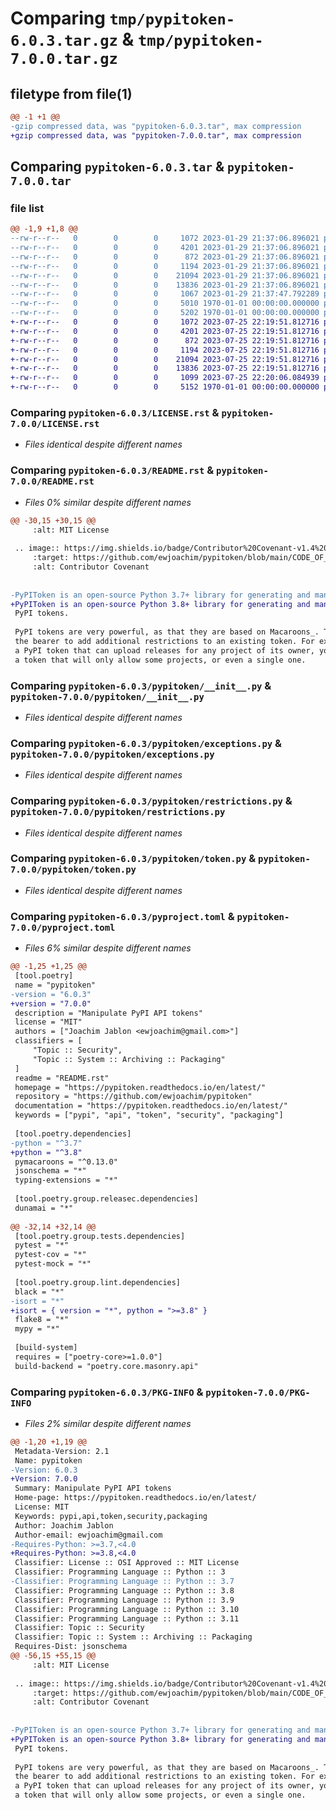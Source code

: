 # Comparing `tmp/pypitoken-6.0.3.tar.gz` & `tmp/pypitoken-7.0.0.tar.gz`

## filetype from file(1)

```diff
@@ -1 +1 @@
-gzip compressed data, was "pypitoken-6.0.3.tar", max compression
+gzip compressed data, was "pypitoken-7.0.0.tar", max compression
```

## Comparing `pypitoken-6.0.3.tar` & `pypitoken-7.0.0.tar`

### file list

```diff
@@ -1,9 +1,8 @@
--rw-r--r--   0        0        0     1072 2023-01-29 21:37:06.896021 pypitoken-6.0.3/LICENSE.rst
--rw-r--r--   0        0        0     4201 2023-01-29 21:37:06.896021 pypitoken-6.0.3/README.rst
--rw-r--r--   0        0        0      872 2023-01-29 21:37:06.896021 pypitoken-6.0.3/pypitoken/__init__.py
--rw-r--r--   0        0        0     1194 2023-01-29 21:37:06.896021 pypitoken-6.0.3/pypitoken/exceptions.py
--rw-r--r--   0        0        0    21094 2023-01-29 21:37:06.896021 pypitoken-6.0.3/pypitoken/restrictions.py
--rw-r--r--   0        0        0    13836 2023-01-29 21:37:06.896021 pypitoken-6.0.3/pypitoken/token.py
--rw-r--r--   0        0        0     1067 2023-01-29 21:37:47.792289 pypitoken-6.0.3/pyproject.toml
--rw-r--r--   0        0        0     5010 1970-01-01 00:00:00.000000 pypitoken-6.0.3/setup.py
--rw-r--r--   0        0        0     5202 1970-01-01 00:00:00.000000 pypitoken-6.0.3/PKG-INFO
+-rw-r--r--   0        0        0     1072 2023-07-25 22:19:51.812716 pypitoken-7.0.0/LICENSE.rst
+-rw-r--r--   0        0        0     4201 2023-07-25 22:19:51.812716 pypitoken-7.0.0/README.rst
+-rw-r--r--   0        0        0      872 2023-07-25 22:19:51.812716 pypitoken-7.0.0/pypitoken/__init__.py
+-rw-r--r--   0        0        0     1194 2023-07-25 22:19:51.812716 pypitoken-7.0.0/pypitoken/exceptions.py
+-rw-r--r--   0        0        0    21094 2023-07-25 22:19:51.812716 pypitoken-7.0.0/pypitoken/restrictions.py
+-rw-r--r--   0        0        0    13836 2023-07-25 22:19:51.812716 pypitoken-7.0.0/pypitoken/token.py
+-rw-r--r--   0        0        0     1099 2023-07-25 22:20:06.084939 pypitoken-7.0.0/pyproject.toml
+-rw-r--r--   0        0        0     5152 1970-01-01 00:00:00.000000 pypitoken-7.0.0/PKG-INFO
```

### Comparing `pypitoken-6.0.3/LICENSE.rst` & `pypitoken-7.0.0/LICENSE.rst`

 * *Files identical despite different names*

### Comparing `pypitoken-6.0.3/README.rst` & `pypitoken-7.0.0/README.rst`

 * *Files 0% similar despite different names*

```diff
@@ -30,15 +30,15 @@
     :alt: MIT License
 
 .. image:: https://img.shields.io/badge/Contributor%20Covenant-v1.4%20adopted-ff69b4.svg
     :target: https://github.com/ewjoachim/pypitoken/blob/main/CODE_OF_CONDUCT.md
     :alt: Contributor Covenant
 
 
-PyPIToken is an open-source Python 3.7+ library for generating and manipulating
+PyPIToken is an open-source Python 3.8+ library for generating and manipulating
 PyPI tokens.
 
 PyPI tokens are very powerful, as that they are based on Macaroons_. They allow
 the bearer to add additional restrictions to an existing token. For example, given
 a PyPI token that can upload releases for any project of its owner, you can generate
 a token that will only allow some projects, or even a single one.
```

### Comparing `pypitoken-6.0.3/pypitoken/__init__.py` & `pypitoken-7.0.0/pypitoken/__init__.py`

 * *Files identical despite different names*

### Comparing `pypitoken-6.0.3/pypitoken/exceptions.py` & `pypitoken-7.0.0/pypitoken/exceptions.py`

 * *Files identical despite different names*

### Comparing `pypitoken-6.0.3/pypitoken/restrictions.py` & `pypitoken-7.0.0/pypitoken/restrictions.py`

 * *Files identical despite different names*

### Comparing `pypitoken-6.0.3/pypitoken/token.py` & `pypitoken-7.0.0/pypitoken/token.py`

 * *Files identical despite different names*

### Comparing `pypitoken-6.0.3/pyproject.toml` & `pypitoken-7.0.0/pyproject.toml`

 * *Files 6% similar despite different names*

```diff
@@ -1,25 +1,25 @@
 [tool.poetry]
 name = "pypitoken"
-version = "6.0.3"
+version = "7.0.0"
 description = "Manipulate PyPI API tokens"
 license = "MIT"
 authors = ["Joachim Jablon <ewjoachim@gmail.com>"]
 classifiers = [
     "Topic :: Security",
     "Topic :: System :: Archiving :: Packaging"
 ]
 readme = "README.rst"
 homepage = "https://pypitoken.readthedocs.io/en/latest/"
 repository = "https://github.com/ewjoachim/pypitoken"
 documentation = "https://pypitoken.readthedocs.io/en/latest/"
 keywords = ["pypi", "api", "token", "security", "packaging"]
 
 [tool.poetry.dependencies]
-python = "^3.7"
+python = "^3.8"
 pymacaroons = "^0.13.0"
 jsonschema = "*"
 typing-extensions = "*"
 
 [tool.poetry.group.releasec.dependencies]
 dunamai = "*"
 
@@ -32,14 +32,14 @@
 [tool.poetry.group.tests.dependencies]
 pytest = "*"
 pytest-cov = "*"
 pytest-mock = "*"
 
 [tool.poetry.group.lint.dependencies]
 black = "*"
-isort = "*"
+isort = { version = "*", python = ">=3.8" }
 flake8 = "*"
 mypy = "*"
 
 [build-system]
 requires = ["poetry-core>=1.0.0"]
 build-backend = "poetry.core.masonry.api"
```

### Comparing `pypitoken-6.0.3/PKG-INFO` & `pypitoken-7.0.0/PKG-INFO`

 * *Files 2% similar despite different names*

```diff
@@ -1,20 +1,19 @@
 Metadata-Version: 2.1
 Name: pypitoken
-Version: 6.0.3
+Version: 7.0.0
 Summary: Manipulate PyPI API tokens
 Home-page: https://pypitoken.readthedocs.io/en/latest/
 License: MIT
 Keywords: pypi,api,token,security,packaging
 Author: Joachim Jablon
 Author-email: ewjoachim@gmail.com
-Requires-Python: >=3.7,<4.0
+Requires-Python: >=3.8,<4.0
 Classifier: License :: OSI Approved :: MIT License
 Classifier: Programming Language :: Python :: 3
-Classifier: Programming Language :: Python :: 3.7
 Classifier: Programming Language :: Python :: 3.8
 Classifier: Programming Language :: Python :: 3.9
 Classifier: Programming Language :: Python :: 3.10
 Classifier: Programming Language :: Python :: 3.11
 Classifier: Topic :: Security
 Classifier: Topic :: System :: Archiving :: Packaging
 Requires-Dist: jsonschema
@@ -56,15 +55,15 @@
     :alt: MIT License
 
 .. image:: https://img.shields.io/badge/Contributor%20Covenant-v1.4%20adopted-ff69b4.svg
     :target: https://github.com/ewjoachim/pypitoken/blob/main/CODE_OF_CONDUCT.md
     :alt: Contributor Covenant
 
 
-PyPIToken is an open-source Python 3.7+ library for generating and manipulating
+PyPIToken is an open-source Python 3.8+ library for generating and manipulating
 PyPI tokens.
 
 PyPI tokens are very powerful, as that they are based on Macaroons_. They allow
 the bearer to add additional restrictions to an existing token. For example, given
 a PyPI token that can upload releases for any project of its owner, you can generate
 a token that will only allow some projects, or even a single one.
```

